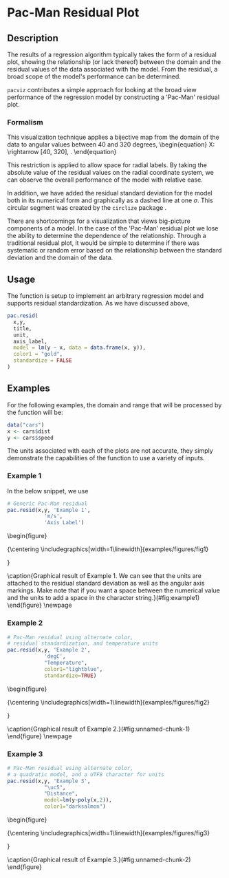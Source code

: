 # Pac-Man Residual Plot

## Description
The results of a regression algorithm typically takes the form of a residual plot, showing the relationship (or lack thereof) between the domain and the residual values of the data associated with the model. From the residual, a broad scope of the model's performance can be determined.

`pacviz` contributes a simple approach for looking at the broad view performance of the regression model by constructing a 'Pac-Man' residual plot.

### Formalism
This visualization technique applies a bijective map from the domain of the data to angular values between 40 and 320 degrees,
\begin{equation}
X: \rightarrow [40, 320]\, .
\end{equation}

This restriction is applied to allow space for radial labels. By taking the absolute value of the residual values on the radial coordinate system, we can observe the overall performance of the model with relative ease.

In addition, we have added the residual standard deviation for the model both in its numerical form and graphically as a dashed line at one $\sigma$. This circular segment was created by the `circlize` package
.

There are shortcomings for a visualization that views big-picture components of a model. In the case of the 'Pac-Man' residual plot we lose the ability to determine the dependence of the relationship. Through a traditional residual plot, it would be simple to determine if there was systematic or random error based on the relationship between the standard deviation and the domain of the data.   

## Usage
The function is setup to implement an arbitrary regression model and supports residual standardization.
As we have discussed above,

```R
pac.resid(
  x,y,
  title,
  unit,
  axis_label,
  model = lm(y ~ x, data = data.frame(x, y)),
  color1 = "gold",
  standardize = FALSE
)
```

## Examples

For the following examples, the domain and range that will be processed by the
function will be:

```R
data("cars")
x <- cars$dist
y <- cars$speed

```
The units associated with each of the plots are not accurate, they simply demonstrate the capabilities of the function to use a variety of inputs.

### Example 1
In the below snippet, we use

```R
# Generic Pac-Man residual
pac.resid(x,y, 'Example 1',
            'm/s',
            'Axis Label')
```

\begin{figure}

{\centering \includegraphics[width=1\linewidth]{examples/figures/fig1} 

}

\caption{Graphical result of Example 1. We can see that the units are attached to the residual standard deviation as well as the angular axis markings. Make note that if you want a space between the numerical value and the units to add a space in the character string.}(\#fig:example1)
\end{figure}
\newpage

### Example 2
```R
# Pac-Man residual using alternate color,
# residual standardization, and temperature units
pac.resid(x,y, 'Example 2',
            'degC',
            "Temperature",
            color1="lightblue",
            standardize=TRUE)
```

\begin{figure}

{\centering \includegraphics[width=1\linewidth]{examples/figures/fig2} 

}

\caption{Graphical result of Example 2.}(\#fig:unnamed-chunk-1)
\end{figure}
\newpage

### Example 3
```R
# Pac-Man residual using alternate color,
# a quadratic model, and a UTF8 character for units
pac.resid(x,y, 'Example 3',
            "\uc5",
            "Distance",
            model=lm(y~poly(x,2)),
            color1="darksalmon")
```
\begin{figure}

{\centering \includegraphics[width=1\linewidth]{examples/figures/fig3} 

}

\caption{Graphical result of Example 3.}(\#fig:unnamed-chunk-2)
\end{figure}

